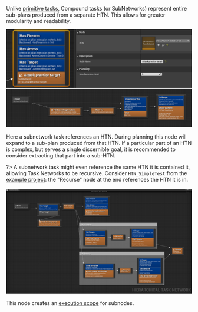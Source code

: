 
Unlike [primitive tasks](task.md), Compound tasks (or SubNetworks) represent entire sub-plans produced from a separate HTN. This allows for greater modularity and readability.

![Subnetwork node example](_media/attack-practice-target-subnetwork.png ':size=1200')
![HTN of the subnetwork node](_media/attack-practice-target.png ':size=1200')

Here a subnetwork task references an HTN. During planning this node will expand to a sub-plan produced from that HTN. If a particular part of an HTN is complex, but serves a single discernible goal, it is recommended to consider extracting that part into a sub-HTN.

?> A subnetwork task might even reference the same HTN it is contained it, allowing Task Networks to be recursive. 
Consider `HTN_SimpleTest` from the [example project](https://github.com/maksmaisak/htn-example-project): the "Recurse" node at the end references the HTN it is in.
<br><br>![Simple Test HTN](_media/simple_test_htn.png ':size=1200')

This node creates an [execution scope](decorator?id=execution-scope) for subnodes.